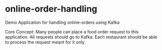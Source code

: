 # online-order-handling
Demo Application for handling online-orders using Kafka

Core Concept:
  Many people can place a food order request to this application. All requests should go to Kafka. Each restaurant should be able to process the request meant for it only.
  
  
